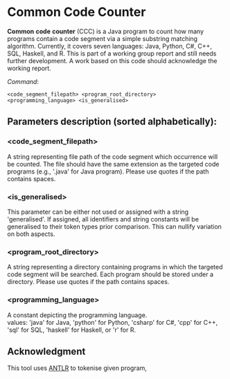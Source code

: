 # Common Code Counter

**Common** **code** **counter** \(CCC\) is a Java program to count how many programs contain a code segment via a simple substring matching algorithm. Currently, it covers seven languages: Java, Python, C#, C++, SQL, Haskell, and R. This is part of a working group report and still needs further development. A work based on this code should acknowledge the working report.

*Command*: 
```
<code_segment_filepath> <program_root_directory> <programming_language> <is_generalised>
```  

## Parameters description \(sorted alphabetically\):  
### <code_segment_filepath>
A string representing file path of the code segment which occurrence will be counted. The file should have the same extension as the targeted code programs (e.g., '.java' for Java program). Please use quotes if the path contains spaces.  
### <is_generalised>
This parameter can be either not used or assigned with a string 'generalised'. If assigned, all identifiers and string constants will be generalised to their token types prior comparison. This can nullify variation on both aspects.
### <program_root_directory>
A string representing a directory containing programs in which the targeted code segment will be searched. Each program should be stored under a directory. Please use quotes if the path contains spaces.  
### <programming_language>
A constant depicting the programming language.  
values: 'java' for Java, 'python' for Python, 'csharp' for C#, 'cpp' for C++, 'sql' for SQL, 'haskell' for Haskell, or 'r' for R.  

## Acknowledgment
This tool uses [ANTLR](https://www.antlr.org/) to tokenise given program,
